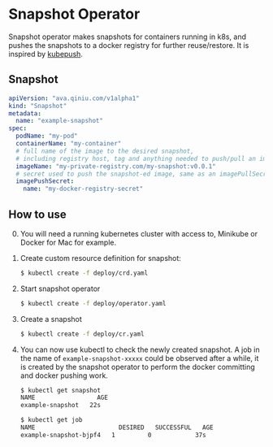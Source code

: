 # Snapshot Operator

Snapshot operator makes snapshots for containers running in k8s, and pushes the snapshots 
to a docker registry for further reuse/restore. It is inspired by [kubepush](https://github.com/wulibin163/kubepush).

## Snapshot

```yaml
apiVersion: "ava.qiniu.com/v1alpha1"
kind: "Snapshot"
metadata:
  name: "example-snapshot"
spec:
  podName: "my-pod"
  containerName: "my-container"
  # full name of the image to the desired snapshot, 
  # including registry host, tag and anything needed to push/pull an image
  imageName: "my-private-registry.com/my-snapshot:v0.0.1"
  # secret used to push the snapshot-ed image, same as an imagePullSecret
  imagePushSecret:
    name: "my-docker-registry-secret"
```

## How to use

0. You will need a running kubernetes cluster with access to, Minikube or Docker for Mac for example.

1. Create custom resource definition for snapshot:
    ```bash
    $ kubectl create -f deploy/crd.yaml
    ```

2. Start snapshot operator
    ```bash
    $ kubectl create -f deploy/operator.yaml
    ```

3. Create a snapshot
    ```bash
    $ kubectl create -f deploy/cr.yaml
    ```

4. You can now use kubectl to check the newly created snapshot. A job in the name of `example-snapshot-xxxxx` could be observed after a while, it is created by the snapshot operator to perform the docker committing and docker pushing work. 
    ```bash
    $ kubectl get snapshot
    NAME                 AGE
    example-snapshot   22s

    $ kubectl get job
    NAME                       DESIRED   SUCCESSFUL   AGE
    example-snapshot-bjpf4   1         0            37s
    ```